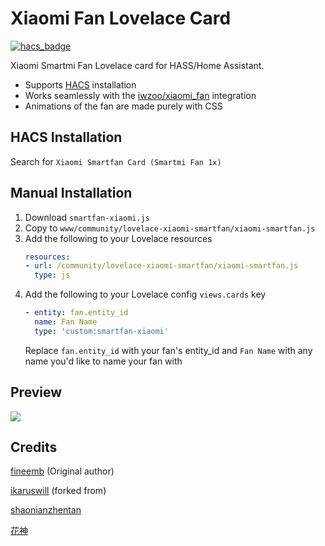 # Xiaomi Fan Lovelace Card
[![hacs_badge](https://img.shields.io/badge/HACS-Default-orange.svg)](https://github.com/custom-components/hacs)

Xiaomi Smartmi Fan Lovelace card for HASS/Home Assistant.

+  Supports [HACS](https://github.com/custom-components/hacs) installation
+  Works seamlessly with the [iwzoo/xiaomi_fan](https://github.com/iwzoo/xiaomi_fan) integration
+  Animations of the fan are made purely with CSS

## HACS Installation
Search for `Xiaomi Smartfan Card (Smartmi Fan 1x)`

## Manual Installation
1. Download `smartfan-xiaomi.js`
1. Copy to `www/community/lovelace-xiaomi-smartfan/xiaomi-smartfan.js`
1. Add the following to your Lovelace resources
    ``` yaml
    resources:
    - url: /community/lovelace-xiaomi-smartfan/xiaomi-smartfan.js
      type: js
    ```
1. Add the following to your Lovelace config `views.cards` key
    ```yaml
    - entity: fan.entity_id
      name: Fan Name
      type: 'custom:smartfan-xiaomi'
    ```
    Replace `fan.entity_id` with your fan's entity_id and `Fan Name` with any name you'd like to name your fan with

## Preview
![](preview.gif)

## Credits
[fineemb](https://github.com/fineemb) (Original author)

[ikaruswill](https://github.com/ikaruswill/) (forked from)

[shaonianzhentan](https://github.com/shaonianzhentan/)

[花神](https://github.com/yaming116)
